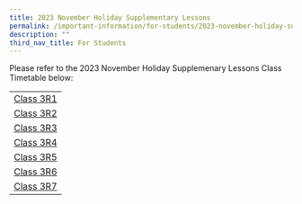 ```yaml
---
title: 2023 November Holiday Supplementary Lessons
permalink: /important-information/for-students/2023-november-holiday-supplementary-lessons/
description: ""
third_nav_title: For Students
---
```

Please refer to the 2023 November Holiday Supplemenary Lessons Class Timetable below:

|  |
|---|
| [Class 3R1](https://drive.google.com/file/d/1mR7krMrREzEhPYCQ3vMF-s62d8-3BvOU/view?usp=sharing)
| [Class 3R2](https://drive.google.com/file/d/1jjwEEx8eaLa0tlR4sNGinu5ozGzvbmxo/view?usp=sharing)
| [Class 3R3](https://drive.google.com/file/d/1dK72X3B4RaohYxBKUkMD7AqUkJ_UVXNJ/view?usp=sharing)
| [Class 3R4](https://drive.google.com/file/d/1mwyAGLKRYghpQF-Ef0ZTBfKAtauw17s_/view?usp=share_link)
| [Class 3R5](https://drive.google.com/file/d/1RhHqpADnJB60RJvYpKbjVQmY1hjrySvx/view?usp=share_link)
| [Class 3R6](https://drive.google.com/file/d/1JE6Vebo1CBRYGJwFSHucXenBMmL4kR9t/view?usp=share_link)
| [Class 3R7](https://drive.google.com/file/d/1ucMnNEBBY0cUT3kYOBGZbmhcFhWtXUl8/view?usp=share_link)